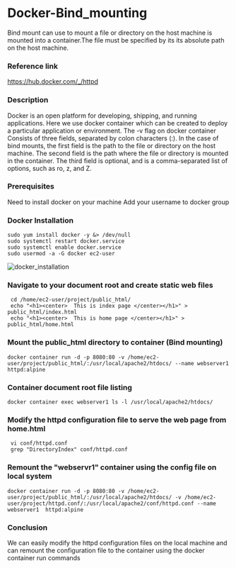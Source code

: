 # Docker-Bind_mounting
Bind mount can use to mount a file or directory on the host machine is mounted into a container.The file must be specified by its its absolute path on the host machine.

### Reference link
https://hub.docker.com/_/httpd

### Description
Docker is an open platform for developing, shipping, and running applications.
Here we use docker container which can be created to deploy a particular application or environment. The -v flag on docker container Consists of three fields, separated by colon characters (:). 
In the case of bind mounts, the first field is the path to the file or directory on the host machine.
The second field is the path where the file or directory is mounted in the container.
The third field is optional, and is a comma-separated list of options, such as ro, z, and Z.

### Prerequisites
Need to install docker on your machine
Add your username to docker group

### Docker Installation

```
sudo yum install docker -y &> /dev/null
sudo systemctl restart docker.service
sudo systemctl enable docker.service
sudo usermod -a -G docker ec2-user
```
![docker_installation](https://github.com/Nisha-Sugathan/Docker-Bind_mounting/assets/134600837/ba7797c4-9a73-4ce6-b593-2befa5850e0d)


### Navigate to your document root and  create static web files
``` 
 cd /home/ec2-user/project/public_html/
 echo "<h1><center>  This is index page </center></h1>" > public_html/index.html
 echo "<h1><center>  This is home page </center></h1>" > public_html/home.html 
```
### Mount the public_html directory to container (Bind mounting)
``` 
docker container run -d -p 8080:80 -v /home/ec2-user/project/public_html/:/usr/local/apache2/htdocs/ --name webserver1  httpd:alpine
``` 
### Container document root file listing
``` 
docker container exec webserver1 ls -l /usr/local/apache2/htdocs/
``` 
### Modify the httpd configuration file to serve the web page from home.html
``` 
 vi conf/httpd.conf 
 grep "DirectoryIndex" conf/httpd.conf
 ``` 
 
### Remount the "webservr1" container using the config file on local system
 ``` 
 docker container run -d -p 8080:80 -v /home/ec2-user/project/public_html/:/usr/local/apache2/htdocs/ -v /home/ec2-user/project/httpd.conf/:/usr/local/apache2/conf/httpd.conf --name webserver1  httpd:alpine
 ``` 
### Conclusion
 We can easily modify the httpd configuration files on the local machine and can remount the configuration file to the container using the docker container run commands
